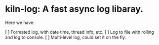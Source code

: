 # kiln-log: A fast async log libaray.

Here we have:

[ ] Formated log, with date time, thread info, etc.
[ ] Log to file with rolling and log to console.
[ ] Multi-level log, could set it on the fly.
